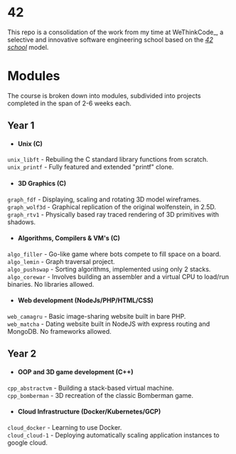 # 42

This repo is a consolidation of the work from my time at WeThinkCode_, a selective and innovative software engineering school based on the [*42 school*](https://en.wikipedia.org/wiki/42_(school)) model.

# Modules

The course is broken down into modules, subdivided into projects completed in the span of 2-6 weeks each.  

## Year 1

- #### Unix (C)

`unix_libft` - Rebuiling the C standard library functions from scratch.  
`unix_printf` - Fully featured and extended "printf" clone.

- #### 3D Graphics (C)

`graph_fdf` - Displaying, scaling and rotating 3D model wireframes.  
`graph_wolf3d` - Graphical replication of the original wolfenstein, in 2.5D.  
`graph_rtv1` - Physically based ray traced rendering of 3D primitives with shadows.

- #### Algorithms, Compilers & VM's (C)

`algo_filler` - Go-like game where bots compete to fill space on a board.  
`algo_lemin` - Graph traversal project.  
`algo_pushswap` - Sorting algorithms, implemented using only 2 stacks.  
`algo_corewar` - Involves building an assembler and a virtual CPU to load/run binaries. No libraries allowed.

- #### Web development (NodeJs/PHP/HTML/CSS)

`web_camagru` - Basic image-sharing website built in bare PHP.  
`web_matcha` - Dating website built in NodeJS with express routing and MongoDB. No frameworks allowed.

## Year 2

- #### OOP and 3D game development (C++)

`cpp_abstractvm` - Building a stack-based virtual machine.  
`cpp_bomberman` - 3D recreation of the classic Bomberman game.

- #### Cloud Infrastructure (Docker/Kubernetes/GCP)

`cloud_docker` - Learning to use Docker.  
`cloud_cloud-1` - Deploying automatically scaling application instances to google cloud.

